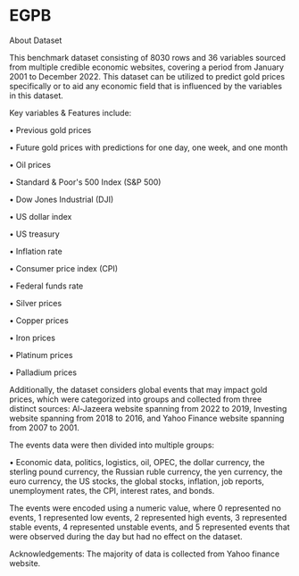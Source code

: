 # EGPB
About Dataset

This benchmark dataset consisting of 8030 rows and 36 variables sourced from multiple credible economic websites, covering a period from January 2001 to December 2022. This dataset can be utilized to predict gold prices specifically or to aid any economic field that is influenced by the variables in this dataset.

Key variables & Features include:

•	Previous gold prices

•	Future gold prices with predictions for one day, one week, and one month

•	Oil prices

•	Standard & Poor's 500 Index (S&P 500)

•	Dow Jones Industrial (DJI)

•	US dollar index

•	US treasury

•	Inflation rate

•	Consumer price index (CPI)

•	Federal funds rate

•	Silver prices

•	Copper prices

•	Iron prices

•	Platinum prices

•	Palladium prices

Additionally, the dataset considers global events that may impact gold prices, which were categorized into groups and collected from three distinct sources: Al-Jazeera website spanning from 2022 to 2019, Investing website spanning from 2018 to 2016, and Yahoo Finance website spanning from 2007 to 2001. 

The events data were then divided into multiple groups:

•	Economic data, politics, logistics, oil, OPEC, the dollar currency, the sterling pound currency, the Russian ruble currency, the yen currency, the euro currency, the US stocks, the global stocks, inflation, job reports, unemployment rates, the CPI, interest rates, and bonds.

The events were encoded using a numeric value, where 0 represented no events, 1 represented low events, 2 represented high events, 3 represented stable events, 4 represented unstable events, and 5 represented events that were observed during the day but had no effect on the dataset.

Acknowledgements: The majority of data is collected from Yahoo finance website.
